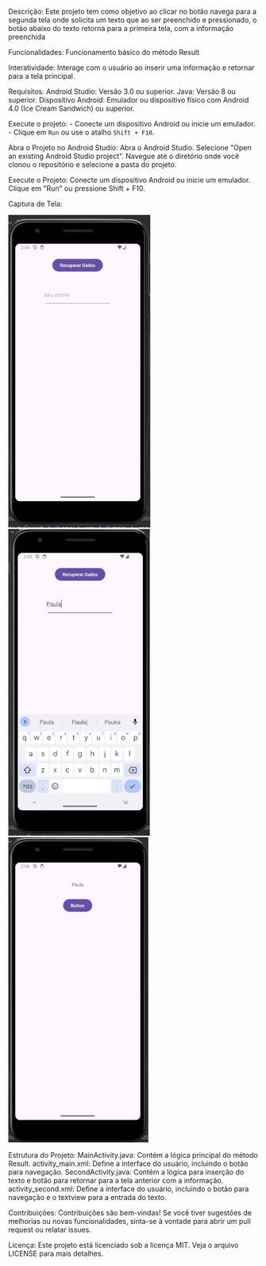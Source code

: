 Descrição:
Este projeto tem como objetivo ao clicar no botão navega para a segunda tela onde solicita um texto que ao ser preenchido e pressionado, o botão abaixo do texto retorna para a primeira tela, com a informação preenchida

Funcionalidades: 
Funcionamento básico do método Result

Interatividade:
Interage com o usuário ao inserir uma informação e retornar para a tela principal.

Requisitos:
Android Studio: Versão 3.0 ou superior.
Java: Versão 8 ou superior.
Dispositivo Android: Emulador ou dispositivo físico com Android 4.0 (Ice Cream Sandwich) ou superior.

 Execute o projeto:
    - Conecte um dispositivo Android ou inicie um emulador.
    - Clique em `Run` ou use o atalho `Shift + F10`.

Abra o Projeto no Android Studio:
Abra o Android Studio.
Selecione "Open an existing Android Studio project".
Navegue até o diretório onde você clonou o repositório e selecione a pasta do projeto.

Execute o Projeto:
Conecte um dispositivo Android ou inicie um emulador.
Clique em "Run" ou pressione Shift + F10.

Captura de Tela:

![img01](https://github.com/Paula-Thamyres/OnActivityResult/blob/master/Tela01.png)
![img02](https://github.com/Paula-Thamyres/OnActivityResult/blob/master/Tela02.png)
![img03](https://github.com/Paula-Thamyres/OnActivityResult/blob/master/Tela03.png)

Estrutura do Projeto:
MainActivity.java: Contém a lógica principal do método Result.
activity_main.xml: Define a interface do usuário, incluindo o botão para navegação.
SecondActivity.java: Contém a lógica para inserção do texto e botão para retornar para a tela anterior com a informação.
activity_second.xml: Define a interface do usuário, incluindo o botão para navegação e o textview para a entrada do texto.

Contribuições:
Contribuições são bem-vindas! Se você tiver sugestões de melhorias ou novas funcionalidades, sinta-se à vontade para abrir um pull request ou relatar issues.

Licença:
Este projeto está licenciado sob a licença MIT. Veja o arquivo LICENSE para mais detalhes.







